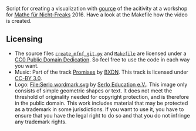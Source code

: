 Script for creating a visualization with [gource](http://gource.io/) of the acitivity at a workshop for [Mathe für Nicht-Freaks](https://de.wikibooks.org/wiki/Mathe_f%C3%BCr_Nicht-Freaks) 2016. Have a look at the Makefile how the video is created.

## Licensing

* The source files [`create_mfnf_git.py`](create_mfnf_git.py) and [`Makefile`](Makefile) are licensed under a [CC0 Public Domain Dedication](http://creativecommons.org/publicdomain/zero/1.0/). So feel free to use the code in each way you want.
* Music: Part of the track [Promises](https://soundcloud.com/bxdn/promises) by [BXDN](https://soundcloud.com/bxdn). This track is licensed under [CC-BY 3.0](http://creativecommons.org/licenses/by/3.0/).
* Logo: [File:Serlo wordmark.svg](https://commons.wikimedia.org/wiki/File:Serlo_wordmark.svg) by [Serlo Education e.V.](http://serlo.org). This image only consists of simple geometric shapes or text. It does not meet the threshold of originality needed for copyright protection, and is therefore in the public domain. This work includes material that may be protected as a trademark in some jurisdictions. If you want to use it, you have to ensure that you have the legal right to do so and that you do not infringe any trademark rights.
